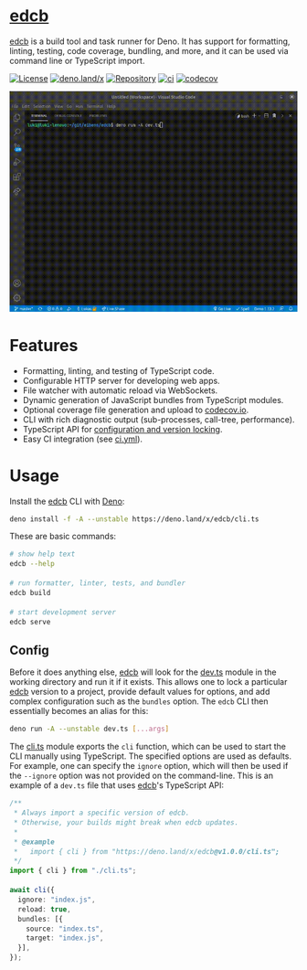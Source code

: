 # [edcb]

[edcb] is a build tool and task runner for Deno. It has support for formatting,
linting, testing, code coverage, bundling, and more, and it can be used via
command line or TypeScript import.

<!-- badges -->

[![License](https://img.shields.io/github/license/eibens/edcb?color=informational)](LICENSE)
[![deno.land/x](https://img.shields.io/badge/x/edcb-informational?logo=deno&label)](https://deno.land/x/edcb)
[![Repository](https://img.shields.io/github/v/tag/eibens/edcb?label&logo=github)](https://github.com/eibens/edcb)
[![ci](https://github.com/eibens/edcb/actions/workflows/ci.yml/badge.svg)](https://github.com/eibens/edcb/actions/workflows/ci.yml)
[![codecov](https://codecov.io/gh/eibens/edcb/branch/master/graph/badge.svg?token=OV98O91EJ1)](https://codecov.io/gh/eibens/edcb)

<!-- /badges -->

![edcb in action](docs/video.gif)

# Features

- Formatting, linting, and testing of TypeScript code.
- Configurable HTTP server for developing web apps.
- File watcher with automatic reload via WebSockets.
- Dynamic generation of JavaScript bundles from TypeScript modules.
- Optional coverage file generation and upload to [codecov.io].
- CLI with rich diagnostic output (sub-processes, call-tree, performance).
- TypeScript API for [configuration and version locking](#config).
- Easy CI integration (see [ci.yml](.github/workflows/ci.yml)).

# Usage

Install the [edcb] CLI with [Deno]:

```sh
deno install -f -A --unstable https://deno.land/x/edcb/cli.ts
```

These are basic commands:

```sh
# show help text
edcb --help

# run formatter, linter, tests, and bundler
edcb build

# start development server
edcb serve
```

## Config

Before it does anything else, [edcb] will look for the [dev.ts](dev.ts) module
in the working directory and run it if it exists. This allows one to lock a
particular [edcb] version to a project, provide default values for options, and
add complex configuration such as the `bundles` option. The `edcb` CLI then
essentially becomes an alias for this:

```sh
deno run -A --unstable dev.ts [...args]
```

The [cli.ts](cli.ts) module exports the `cli` function, which can be used to
start the CLI manually using TypeScript. The specified options are used as
defaults. For example, one can specify the `ignore` option, which will then be
used if the `--ignore` option was not provided on the command-line. This is an
example of a `dev.ts` file that uses [edcb]'s TypeScript API:

```ts
/**
 * Always import a specific version of edcb.
 * Otherwise, your builds might break when edcb updates.
 *
 * @example
 *   import { cli } from "https://deno.land/x/edcb@v1.0.0/cli.ts";
 */
import { cli } from "./cli.ts";

await cli({
  ignore: "index.js",
  reload: true,
  bundles: [{
    source: "index.ts",
    target: "index.js",
  }],
});
```

[edcb]: #
[Deno]: https://deno.land
[codecov.io]: https://codecov.io
